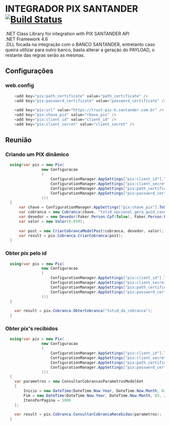 # INTEGRADOR PIX SANTANDER [![Build Status](https://secure.travis-ci.org/morrisjs/morris.js.png?branch=master)](http://travis-ci.org/morrisjs/morris.js)
.NET Class Library for integration with PIX SANTANDER API <br />
.NET Framework 4.6 <br />
.DLL focada na integração com o BANCO SANTANDER, entretanto caso queira utilizar para outro banco, basta alterar a geração do PAYLOAD, o restante das regras serão as mesmas.

## Configurações
### web.config
```c#
    <add key="pix:path_certificate" value="path_certificate" />
    <add key="pix:password_certificate" value="password_certificate" />
    
    <add key="pix:url" value="https://trust-pix-h.santander.com.br" />
    <add key="pix:chave_pix" value="chave_pix" />
    <add key="pix:client_id" value="client_id" />
    <add key="pix:client_secret" value="client_secret" />
```

## Reunião
### Criando um PIX dinâmico
```c#                                    
  using(var pix = new Pix(
                new Configuracao
                (
                    ConfigurationManager.AppSettings["pix:client_id"].ToString(), 
                    ConfigurationManager.AppSettings["pix:client_secret"].ToString(),
                    ConfigurationManager.AppSettings["pix:path_certificate"].ToString(),
                    ConfigurationManager.AppSettings["pix:password_certificate"].ToString()
                )))
  {
      var chave = ConfigurationManager.AppSettings["pix:chave_pix"].ToString();
      var cobranca = new Cobranca(chave, "txtid_opcional_gera_guid_caso_ignorado");
      var devedor = new Devedor(Faker.Person.Cpf(false), Faker.Person.FullName);
      var valor = new Valor(0.05M);
      
      var post = new CriarCobrancaModelPost(cobranca, devedor, valor);
      var result = pix.Cobranca.CriarCobranca(post);
  }                   
```

### Obter pix pelo id
```c#
  using(var pix = new Pix(
                new Configuracao
                (
                    ConfigurationManager.AppSettings["pix:client_id"].ToString(), 
                    ConfigurationManager.AppSettings["pix:client_secret"].ToString(),
                    ConfigurationManager.AppSettings["pix:path_certificate"].ToString(),
                    ConfigurationManager.AppSettings["pix:password_certificate"].ToString()
                )))
  {
                              
    var result = pix.Cobranca.ObterCobranca("txtid_da_cobranca");
  }   
```

### Obter pix's recibidos
```c#
  using(var pix = new Pix(
                new Configuracao
                (
                    ConfigurationManager.AppSettings["pix:client_id"].ToString(), 
                    ConfigurationManager.AppSettings["pix:client_secret"].ToString(),
                    ConfigurationManager.AppSettings["pix:path_certificate"].ToString(),
                    ConfigurationManager.AppSettings["pix:password_certificate"].ToString()
                )))
  {
    var parametros = new ConsultarCobrancasParametrosModelGet
    {
        Inicio = new DateTime(DateTime.Now.Year, DateTime.Now.Month, 03, 0, 0, 0).ToString("s") + "Z",
        Fim = new DateTime(DateTime.Now.Year, DateTime.Now.Month, 03, 23, 59, 59).ToString("s") + "Z",
        ItensPorPagina = 1000
    };
                                          
    var result = pix.Cobranca.ConsultarCobrancaRecebidas(parametros);
  }   
```
